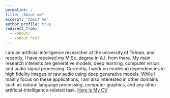 ```yaml
---
permalink: /
title: "About me"
excerpt: "About me"
author_profile: true
redirect_from: 
  - /about/
  - /about.html
---
```


I am an artificial intelligence researcher at the university of Tehran, and recently, I have received my M.Sc. degree in A.I. from there. My main research interests are generative models, deep learning, computer vision and audio signal processing. Currently, I work on modeling dependencies in high fidelity images or raw audio using deep generative models. While I mainly focus on these applications, I am also interested in other domains such as natural language processing, computer graphics, and any other artificial-intelligence-related task. [Here is My CV](https://github.com/hamedhaghighi/hamedhaghighi.github.io/blob/master/Hamed_CV.pdf)